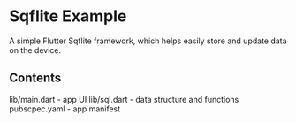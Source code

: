 # Sqflite Example

A simple Flutter Sqflite framework, which helps easily store and update data on the device.

## Contents

lib/main.dart - app UI
lib/sql.dart - data structure and functions  
pubscpec.yaml - app manifest 
